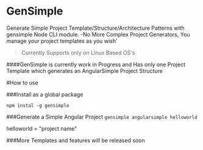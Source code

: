 # GenSimple


Generate Simple Project Template/Structure/Architecture Patterns with gensimple Node CLI module.
-No More Complex Project Generators, You manage your project templates as you wish'

>Currently Supports only on Linux Based OS's

####GenSimple is currently work in Progress and Has only one Project Template which generates an AngularSimple Project Structure


#How to use

###Install as a global package

`npm instal -g gensimple`


###Generate a Simple Angular Project
`gensimple angularsimple helloworld`

helloworld = "project name"


###More Templates and features will be released soon
